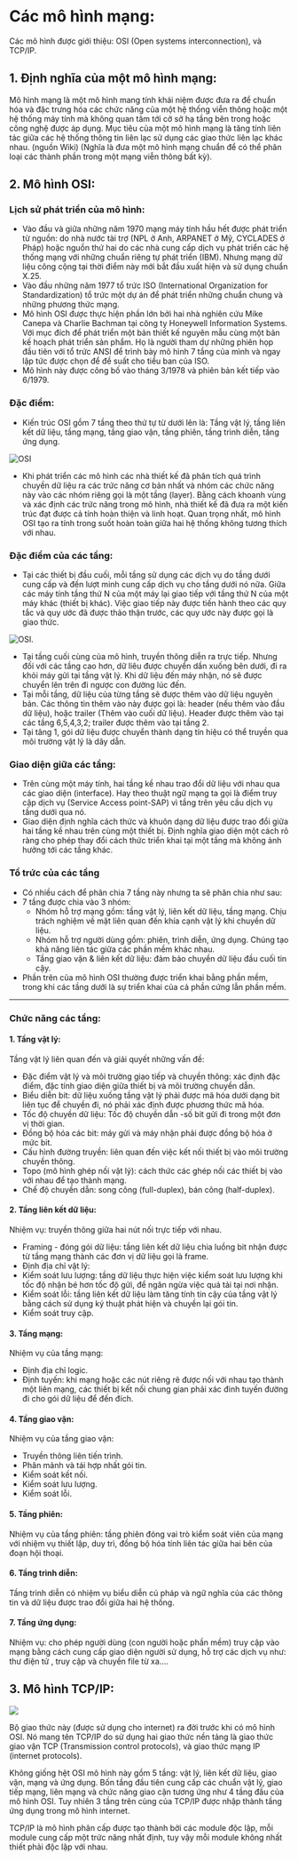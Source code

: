 # Các mô hình mạng:
Các mô hình được giới thiệu: OSI (Open systems interconnection), và TCP/IP.

## 1. Định nghĩa của một mô hình mạng:
Mô hình mạng là một mô hình mang tính khái niệm được đưa ra để chuẩn hóa và đặc trưng hóa các chức năng của một hệ thống viễn thông hoặc một hệ thống máy tính mà không quan tâm tới cở sở hạ tầng bên trong hoặc công nghệ được áp dụng. Mục tiêu của một mô hình mạng là tăng tính liên tác giữa các hệ thống thông tin liên lạc sử dụng các giao thức liên lạc khác nhau. (nguồn Wiki)
(Nghĩa là đưa một mô hình mạng chuẩn để có thể phân loại các thành phần trong một mạng viễn thông bất kỳ).

## 2. Mô hình OSI:

### Lịch sử phát triển của mô hình:
- Vào đầu và giữa những năm 1970 mạng máy tính hầu hết được phát triển từ nguồn: do nhà nước tài trợ (NPL ở Anh, ARPANET ở Mỹ, CYCLADES ở Pháp) hoặc nguồn thứ hai do các nhà cung cấp dịch vụ phát triển các hệ thống mạng với những chuẩn riêng tự phát triển (IBM). Nhưng mạng dữ liệu công cộng tại thời điểm này mới bắt đầu xuất hiện và sử dụng chuẩn X.25.
- Vào đầu những năm 1977 tổ trức ISO (International Organization for Standardization) tổ trức một dự án để phát triển những chuẩn chung và những phương thức mạng. 
- Mô hình OSI được thực hiện phần lớn bởi hai nhà nghiên cứu Mike Canepa và Charlie Bachman tại công ty Honeywell Information Systems. Với mục đích để phát triển một bản thiết kế nguyên mẫu cùng một bản kế hoạch phát triển sản phẩm. Họ là người tham dự những phiên họp đầu tiên với tổ trức ANSI để trình bày mô hình 7 tầng của mình và ngay lập tức được chọn để đề suất cho tiểu ban của ISO.
- Mô hình này được công bố vào tháng 3/1978 và phiên bản kết tiếp vào 6/1979.

### Đặc điểm:
- Kiến trúc OSI gồm 7 tầng theo thứ tự từ dưới lên là: Tầng vật lý, tầng liên kết dữ liệu, tầng mạng, tầng giao vận, tầng phiên, tầng trình diễn, tầng ứng dụng.

![OSI](/docs/pics/mô_hình_mạng/OSI.png)
- Khi phát triển các mô hình các nhà thiết kế đã phân tích quá trình chuyền dữ liệu ra các trức năng cơ bản nhất và nhóm các chức năng này vào các nhóm riêng gọi là một tầng (layer). Bằng cách khoanh vùng và xác định các trức năng trong mô hình, nhà thiết kế đã đưa ra một kiến trúc đạt được cả tính hoàn thiện và linh hoạt. Quan trọng nhất, mô hình OSI tạo ra tính trong suốt hoàn toàn giữa hai hệ thống không tương thích với nhau.

### Đặc điểm của các tầng:
- Tại các thiết bị đầu cuối, mỗi tầng sử dụng các dịch vụ do tầng dưới cung cấp và đến lượt minh cung cấp dịch vụ cho tầng dưới nó nữa. Giữa các máy tính tầng thứ N của một máy lại giao tiếp với tầng thứ N của một máy khác (thiết bị khác). Việc giao tiếp này được tiến hành theo các quy tắc và quy ước đã được thảo thận trước, các quy ước này được gọi là giao thức.

![OSI](/docs/pics/OSI_4.png).
- Tại tầng cuối cùng của mô hình, truyền thông diễn ra trực tiếp. Nhưng đối với các tầng cao hơn, dữ liêu được chuyển dần xuống bên dưới, đi ra khỏi máy gửi tại tầng vật lý. Khi dữ liệu đến máy nhận, nó sẽ được chuyển lên trên đi ngược con đường lúc đến.
- Tại mỗi tầng, dữ liệu của từng tầng sẽ được thêm vào dữ liệu nguyên bản. Các thông tin thêm vào này được gọi là: header (nếu thêm vào đầu dữ liệu), hoặc trailer (Thêm vào cuối dữ liệu). Header được thêm vào tại các tầng 6,5,4,3,2; trailer được thêm vào tại tầng 2.
- Tại tâng 1, gói dữ liệu được chuyển thành dạng tín hiệu có thể truyền qua môi trường vật lý là dây dẫn.

### Giao diện giữa các tầng:
- Trên cùng một máy tính, hai tầng kề nhau trao đổi dữ liệu với nhau qua các giao diện (interface). Hay theo thuật ngữ mạng ta gọi là điểm truy cập dịch vụ (Service Access point-SAP) vì tầng trên yêu cầu dịch vụ tầng dưới qua nó.
- Giao diện định nghĩa cách thức và khuôn dạng dữ liệu được trao đổi giữa hai tầng kề nhau trên cùng một thiết bị. Định nghĩa giao diện một cách rõ ràng cho phép thay đổi cách thức triển khai tại một tầng mà không ảnh hưởng tới các tầng khác.

### Tổ trức của các tầng
- Có nhiều cách để phân chia 7 tầng này nhưng ta sẽ phân chia như sau:
- 7 tầng được chia vào 3 nhóm:
  - Nhóm hỗ trợ mạng gồm: tầng vật lý, liên kết dữ liệu, tầng mạng. Chịu trách nghiệm về mặt liên quan đến khía cạnh vật lý khi chuyền dữ liệu.
  - Nhóm hỗ trợ người dùng gồm: phiên, trình diễn, ứng dụng. Chúng tạo khả năng liên tác giữa các phần mềm khác nhau.
  - Tầng giao vận & liên kết dữ liệu: đảm bảo chuyền dữ liệu đầu cuối tin cậy. 
- Phần trên của mô hình OSI thường được triển khai bằng phần mềm, trong khi các tầng dưới là sự triển khai của cả phần cứng lẫn phần mềm.
----------------------------
### Chức năng các tầng:
#### 1. Tầng vật lý:
Tầng vật lý liên quan đến và giải quyết những vấn đề:
- Đặc điểm vật lý và môi trường giao tiếp và chuyền thông: xác định đặc điểm, đặc tính giao diện giữa thiết bị và môi trường chuyền dẫn.
- Biểu diễn bit: dữ liệu xuống tầng vật lý phải được mã hóa dưới dạng bit liên tục để chuyền đi, nó phải xác định được phương thức mã hóa.
- Tốc độ chuyền dữ liệu: Tốc độ chuyền dẫn -số bit gửi đi trong một đơn vị thời gian.
- Đồng bộ hóa các bit: máy gửi và máy nhận phải được đồng bộ hóa ở mức bit.
- Cấu hình đường truyền: liên quan đến việc kết nối thiết bị vào môi trường chuyền thông.
- Topo (mô hình ghép nối vật lý): cách thức các ghép nối các thiết bị vào với nhau để tạo thành mạng.
- Chế độ chuyền dẫn: song công (full-duplex), bán công (half-duplex).

#### 2. Tầng liên kết dữ liệu:
Nhiệm vụ: truyền thông giữa hai nút nối trực tiếp với nhau.
- Framing - đóng gói dữ liệu: tầng liên kết dữ liệu chia luồng bit nhận được từ tầng mạng thành các đơn vị dữ liệu gọi là frame.
- Định địa chỉ vật lý: 
- Kiểm soát lưu lượng: tầng dữ liệu thực hiện việc kiểm soát lưu lượng khi tốc độ nhận bé hơn tốc độ gửi, để ngăn ngừa việc quá tải tại nơi nhận.
- Kiểm soát lỗi: tầng liên kết dữ liệu làm tăng tính tin cậy của tầng vật lý bằng cách sử dụng ký thuật phát hiện và chuyền lại gói tin.
- Kiểm soát truy cập.

#### 3. Tầng mạng:
Nhiệm vụ của tầng mạng:
- Định địa chỉ logic.
- Định tuyến: khi mạng hoặc các nút riêng rẽ được nối với nhau tạo thành một liên mạng, các thiết bị kết nối chung gian phải xác đinh tuyến đường đi cho gói dữ liệu để đến đích.

#### 4. Tầng giao vận:
Nhiệm vụ của tầng giao vận:
- Truyền thông liên tiến trình.
- Phân mảnh và tái hợp nhất gói tin.
- Kiểm soát kết nối.
- Kiểm soát lưu lượng.
- Kiểm soát lỗi.

#### 5. Tầng phiên:
Nhiệm vụ của tầng phiên: tầng phiên đóng vai trò kiểm soát viên của mạng với nhiệm vụ thiết lập, duy trì, đồng bộ hóa tính liên tác giữa hai bên của đoạn hội thoại. 

#### 6. Tầng trình diễn:
Tầng trình diễn có nhiệm vụ biểu diễn cú pháp và ngữ nghĩa của các thông tin và dữ liệu được trao đổi giữa hai hệ thống. 

#### 7. Tầng ứng dụng:
Nhiệm vụ: cho phép người dùng (con người hoặc phần mềm) truy cập vào mạng bằng cách cung cấp giao diện người sử dụng, hỗ trợ các dịch vụ như: thư điện tử , truy cập và chuyền file từ xa....

## 3. Mô hình TCP/IP:
![](/docs/pics/mô_hình_mạng/OSI_3.jpg)

Bộ giao thức này (được sử dụng cho internet) ra đời trước khi có mô hình OSI. Nó mang tên TCP/IP do sử dụng hai giao thức nền tảng là giao thức giao vận TCP (Transmission control protocols), và giao thức mạng IP (internet protocols).

Không giống hệt OSI mô hình này gồm 5 tầng: vật lý, liên kết dữ liệu, giao vận, mạng và ứng dụng.
Bốn tầng đầu tiên cung cấp các chuẩn vật lý, giao tiếp mạng, liên mạng và chức năng giao cận tương ứng như 4 tầng đầu của mô hình OSI. Tuy nhiên 3 tầng trên cùng của TCP/IP được nhập thành tầng ứng dụng trong mô hình internet.

TCP/IP là mô hình phân cấp được tạo thành bởi các module độc lập, mỗi module cung cấp một trức năng nhất định, tuy vậy mỗi module không nhất thiết phải độc lập với nhau.








